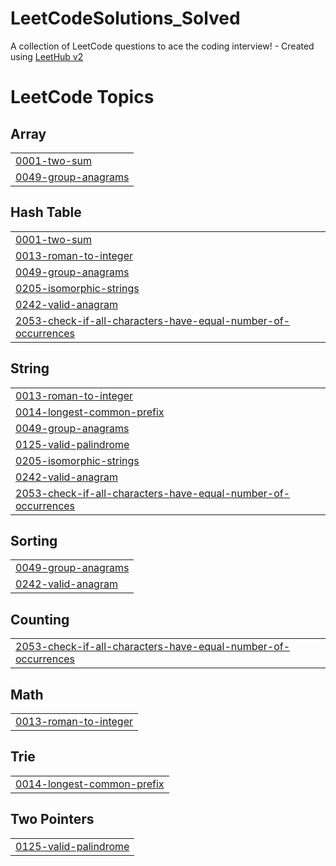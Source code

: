 # LeetCodeSolutions_Solved
A collection of LeetCode questions to ace the coding interview! - Created using [LeetHub v2](https://github.com/arunbhardwaj/LeetHub-2.0)

<!---LeetCode Topics Start-->
# LeetCode Topics
## Array
|  |
| ------- |
| [0001-two-sum](https://github.com/omicron9009/LeetCodeSolutions_Solved/tree/master/0001-two-sum) |
| [0049-group-anagrams](https://github.com/omicron9009/LeetCodeSolutions_Solved/tree/master/0049-group-anagrams) |
## Hash Table
|  |
| ------- |
| [0001-two-sum](https://github.com/omicron9009/LeetCodeSolutions_Solved/tree/master/0001-two-sum) |
| [0013-roman-to-integer](https://github.com/omicron9009/LeetCodeSolutions_Solved/tree/master/0013-roman-to-integer) |
| [0049-group-anagrams](https://github.com/omicron9009/LeetCodeSolutions_Solved/tree/master/0049-group-anagrams) |
| [0205-isomorphic-strings](https://github.com/omicron9009/LeetCodeSolutions_Solved/tree/master/0205-isomorphic-strings) |
| [0242-valid-anagram](https://github.com/omicron9009/LeetCodeSolutions_Solved/tree/master/0242-valid-anagram) |
| [2053-check-if-all-characters-have-equal-number-of-occurrences](https://github.com/omicron9009/LeetCodeSolutions_Solved/tree/master/2053-check-if-all-characters-have-equal-number-of-occurrences) |
## String
|  |
| ------- |
| [0013-roman-to-integer](https://github.com/omicron9009/LeetCodeSolutions_Solved/tree/master/0013-roman-to-integer) |
| [0014-longest-common-prefix](https://github.com/omicron9009/LeetCodeSolutions_Solved/tree/master/0014-longest-common-prefix) |
| [0049-group-anagrams](https://github.com/omicron9009/LeetCodeSolutions_Solved/tree/master/0049-group-anagrams) |
| [0125-valid-palindrome](https://github.com/omicron9009/LeetCodeSolutions_Solved/tree/master/0125-valid-palindrome) |
| [0205-isomorphic-strings](https://github.com/omicron9009/LeetCodeSolutions_Solved/tree/master/0205-isomorphic-strings) |
| [0242-valid-anagram](https://github.com/omicron9009/LeetCodeSolutions_Solved/tree/master/0242-valid-anagram) |
| [2053-check-if-all-characters-have-equal-number-of-occurrences](https://github.com/omicron9009/LeetCodeSolutions_Solved/tree/master/2053-check-if-all-characters-have-equal-number-of-occurrences) |
## Sorting
|  |
| ------- |
| [0049-group-anagrams](https://github.com/omicron9009/LeetCodeSolutions_Solved/tree/master/0049-group-anagrams) |
| [0242-valid-anagram](https://github.com/omicron9009/LeetCodeSolutions_Solved/tree/master/0242-valid-anagram) |
## Counting
|  |
| ------- |
| [2053-check-if-all-characters-have-equal-number-of-occurrences](https://github.com/omicron9009/LeetCodeSolutions_Solved/tree/master/2053-check-if-all-characters-have-equal-number-of-occurrences) |
## Math
|  |
| ------- |
| [0013-roman-to-integer](https://github.com/omicron9009/LeetCodeSolutions_Solved/tree/master/0013-roman-to-integer) |
## Trie
|  |
| ------- |
| [0014-longest-common-prefix](https://github.com/omicron9009/LeetCodeSolutions_Solved/tree/master/0014-longest-common-prefix) |
## Two Pointers
|  |
| ------- |
| [0125-valid-palindrome](https://github.com/omicron9009/LeetCodeSolutions_Solved/tree/master/0125-valid-palindrome) |
<!---LeetCode Topics End-->